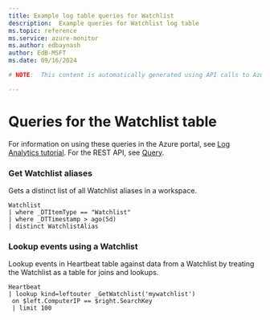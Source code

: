 ```yaml
---
title: Example log table queries for Watchlist
description:  Example queries for Watchlist log table
ms.topic: reference
ms.service: azure-monitor
ms.author: edbaynash
author: EdB-MSFT
ms.date: 09/16/2024

# NOTE:  This content is automatically generated using API calls to Azure. Any edits made on these files will be overwritten in the next run of the script. 

---
```


# Queries for the Watchlist table

For information on using these queries in the Azure portal, see [Log Analytics tutorial](/azure/azure-monitor/logs/log-analytics-tutorial). For the REST API, see [Query](/rest/api/loganalytics/query).


### Get Watchlist aliases  


Gets a distinct list of all Watchlist aliases in a workspace.  

```query
Watchlist
| where _DTItemType == "Watchlist"
| where _DTTimestamp > ago(5d)
| distinct WatchlistAlias
```



### Lookup events using a Watchlist  


Lookup events in Heartbeat table against data from a Watchlist by treating the Watchlist as a table for joins and lookups.  

```query
Heartbeat
| lookup kind=leftouter _GetWatchlist('mywatchlist')
 on $left.ComputerIP == $right.SearchKey
 | limit 100
```

